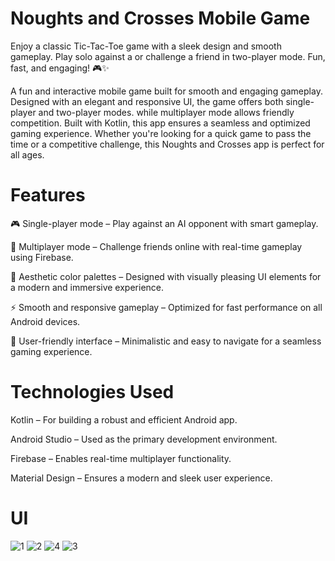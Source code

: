 # Noughts and Crosses Mobile Game
 Enjoy a classic Tic-Tac-Toe game with a sleek design and smooth gameplay. Play solo against a or challenge a friend in two-player mode. Fun, fast, and engaging! 🎮✨

 A fun and interactive mobile game built for smooth and engaging gameplay. Designed with an elegant and responsive UI, the game offers both single-player and two-player modes. while multiplayer mode allows friendly competition. Built with Kotlin, this app ensures a seamless and optimized gaming experience. Whether you're looking for a quick game to pass the time or a competitive challenge, this Noughts and Crosses app is perfect for all ages.

# Features

🎮 Single-player mode – Play against an AI opponent with smart gameplay.

👫 Multiplayer mode – Challenge friends online with real-time gameplay using Firebase.

🎨 Aesthetic color palettes – Designed with visually pleasing UI elements for a modern and immersive experience.

⚡ Smooth and responsive gameplay – Optimized for fast performance on all Android devices.

📱 User-friendly interface – Minimalistic and easy to navigate for a seamless gaming experience.

# Technologies Used

Kotlin – For building a robust and efficient Android app.

Android Studio – Used as the primary development environment.

Firebase – Enables real-time multiplayer functionality.

Material Design – Ensures a modern and sleek user experience.

# UI

![1](https://github.com/user-attachments/assets/b0cccf2f-56ab-4ae7-8898-87214eb660ca)
![2](https://github.com/user-attachments/assets/76ecc481-da90-4137-8762-b763de8c6540)
![4](https://github.com/user-attachments/assets/2f463e92-ec7a-4f0d-8a8a-ad90ff3a9852)
![3](https://github.com/user-attachments/assets/a189c200-3b2d-4534-8f89-ba9eb1991ccf)


